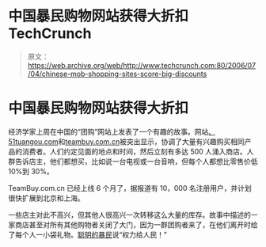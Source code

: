 # 中国暴民购物网站获得大折扣 TechCrunch

> 原文：<https://web.archive.org/web/http://www.techcrunch.com:80/2006/07/04/chinese-mob-shopping-sites-score-big-discounts>

# 中国暴民购物网站获得大折扣

经济学家上周在中国的“团购”网站上发表了一个有趣的故事。网站[、51tuangou.com](https://web.archive.org/web/20221003220138/http://www.51tuangou.com./index/)和[teambuy.com.cn](https://web.archive.org/web/20221003220138/http://www.teambuy.com.cn/)被突出显示，协调了大量有兴趣购买相同产品的消费者。人们约定见面的地点和时间，然后立刻有多达 500 人涌入商店。人群告诉店主，他们都想买，比如说一台电视或一台音响，但每个人都想比零售价低 10%到 30%。

TeamBuy.com.cn 已经上线 6 个月了，据报道有 10，000 名注册用户，并计划很快扩展到北京和上海。

一些店主对此不高兴，但其他人很高兴一次转移这么大量的库存。故事中描述的一家商店甚至对所有其他购物者关闭了大门，因为一群团购者来了，在他们离开时给了每个人一小袋礼物。[聪明的暴民](https://web.archive.org/web/20221003220138/http://www.smartmobs.com/archive/2006/07/04/chinese_consume.html)说“权力给人民！”